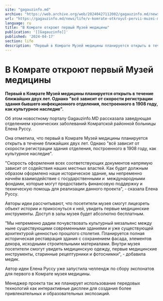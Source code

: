 ```yaml
---
site: "gagauzinfo.md"
archive: "https://web.archive.org/web/20240427112002/gagauzinfo.md/news/life/v-komrate-otkroyut-pervii-muzei-meditsini"
url: "https://gagauzinfo.md/news/life/v-komrate-otkroyut-pervii-muzei-meditsini"
language: ru
title: "В Комрате откроют первый Музей медицины"
publication: '[[Gagauzinfo]]'
published: '2024-04-17'
section: life
description: "Первый в Комрате Музей медицины планируется открыть в течение ближайших двух лет. Однако \"всё зависит от скорости регистрации здания бывшего инфекционного отделения, построенного в 1908 году, как культурное наследие\"."
---
```


# В Комрате откроют первый Музей медицины

**Первый в Комрате Музей медицины планируется открыть в течение ближайших двух лет. Однако "всё зависит от скорости регистрации здания бывшего инфекционного отделения, построенного в 1908 году, как культурное наследие".**

Об этом новостному порталу Gagauzinfo.MD рассказала заведующая отделением хронических заболеваний Комратской районной больницы Елена Руссу.

Она отметила, что первый в Комрате Музей медицины планируется открыть в течение ближайших двух лет. Однако "всё зависит от скорости регистрации здания отделения, построенного в 1908 году, как культурное наследие".

"Скорость оформления всех соответствующих документов напрямую зависит от содействия наших местных властей. Как будет должным образом оформлено наше историческое здание, мы непременно начнём взаимодействие с государственными и  международными фондами, которые могут предоставить финансовую поддержку и техническую помощь для реализации данного проекта", - сказала Елена Руcсу.

Авторы идеи рассчитывают, что посетители музея смогут лицезреть объект истории и прикоснуться к ней, увидеть первые медицинские инструменты. Доступ в залы музея будет абсолютно бесплатным.

"Мы непременно дадим почувствовать культурный мезальянс между ныне существующими современными зданиями и уже существующей архитектурой ценностью прошлого столетия. Планируется полная историческая реставрация здания с сохранением фасада, элементов декора, исходными строительными материалами. Внутри музея посетители смогут увидеть медицинскую одежду, первые медицинские инструменты, старинные рецептурники и фотоснимки", - добавила медик.

Автор идеи Елена Руссу уже запустила челлендж по сбору экспонатов для первого в Комрате музея медицины.

Менеджер проекта так же планирует использование передовых технологий как интерактивные дисплеи для создания более привлекательных и образовательных экспозиций.